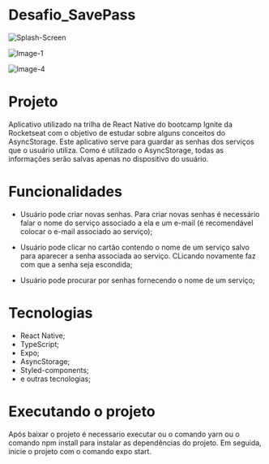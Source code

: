 # Desafio_SavePass

![Splash-Screen](https://user-images.githubusercontent.com/76439397/150543444-5cc755c3-aef2-4191-8224-95759c7090cb.png)

![Image-1](https://user-images.githubusercontent.com/76439397/150543484-b3b1c823-f029-4954-bfaa-13eb9c5ce4ac.png)

![Image-4](https://user-images.githubusercontent.com/76439397/150543567-04328dfb-163f-4546-9f2d-b6b8e8955d95.png)

# Projeto

Aplicativo utilizado na trilha de React Native do bootcamp Ignite da Rocketseat com o objetivo de estudar sobre alguns conceitos do AsyncStorage. Este aplicativo serve para guardar as senhas dos serviços que o usuário utiliza. Como é utilizado o AsyncStorage, todas as informações serão salvas apenas no dispositivo do usuário.

# Funcionalidades

- Usuário pode criar novas senhas. Para criar novas senhas é necessário falar o nome do serviço associado a ela e um e-mail (é recomendável colocar o e-mail associado ao serviço);

- Usuário pode clicar no cartão contendo o nome de um serviço salvo para aparecer a senha associada ao serviço. CLicando novamente faz com que a senha seja escondida;

- Usuário pode procurar por senhas fornecendo o nome de um serviço;

# Tecnologias

- React Native;
- TypeScript;
- Expo;
- AsyncStorage;
- Styled-components;
- e outras tecnologias;

# Executando o projeto

Após baixar o projeto é necessario executar ou o comando yarn ou o comando npm install para instalar as dependências do projeto. Em seguida, inicie o projeto com o comando expo start.
